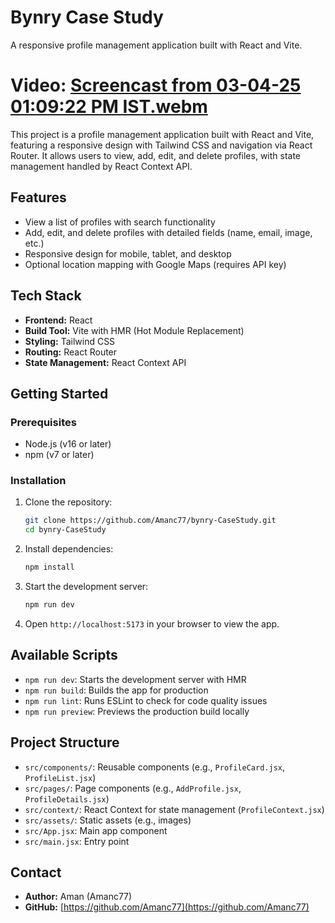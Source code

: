 # Bynry Case Study

A responsive profile management application built with React and Vite.

# Video: [Screencast from 03-04-25 01:09:22 PM IST.webm](https://github.com/user-attachments/assets/e3a69b46-1b2a-4d72-837e-cc5c581d8782)

This project is a profile management application built with React and Vite, featuring a responsive design with Tailwind CSS and navigation via React Router. It allows users to view, add, edit, and delete profiles, with state management handled by React Context API.

## Features

- View a list of profiles with search functionality
- Add, edit, and delete profiles with detailed fields (name, email, image, etc.)
- Responsive design for mobile, tablet, and desktop
- Optional location mapping with Google Maps (requires API key)

## Tech Stack

- **Frontend:** React
- **Build Tool:** Vite with HMR (Hot Module Replacement)
- **Styling:** Tailwind CSS
- **Routing:** React Router
- **State Management:** React Context API

## Getting Started

### Prerequisites

- Node.js (v16 or later)
- npm (v7 or later)

### Installation

1. Clone the repository:
   ```bash
   git clone https://github.com/Amanc77/bynry-CaseStudy.git
   cd bynry-CaseStudy
   ```
2. Install dependencies:
   ```bash
   npm install
   ```
3. Start the development server:
   ```bash
   npm run dev
   ```
4. Open `http://localhost:5173` in your browser to view the app.

## Available Scripts

- `npm run dev`: Starts the development server with HMR
- `npm run build`: Builds the app for production
- `npm run lint`: Runs ESLint to check for code quality issues
- `npm run preview`: Previews the production build locally

## Project Structure

- `src/components/`: Reusable components (e.g., `ProfileCard.jsx`, `ProfileList.jsx`)
- `src/pages/`: Page components (e.g., `AddProfile.jsx`, `ProfileDetails.jsx`)
- `src/context/`: React Context for state management (`ProfileContext.jsx`)
- `src/assets/`: Static assets (e.g., images)
- `src/App.jsx`: Main app component
- `src/main.jsx`: Entry point


## Contact

- **Author:** Aman (Amanc77)
- **GitHub:** [https://github.com/Amanc77](https://github.com/Amanc77)

